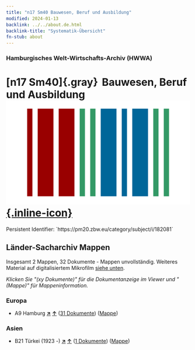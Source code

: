 ```yaml
---
title: "n17 Sm40 Bauwesen, Beruf und Ausbildung"
modified: 2024-01-13
backlink: ../../about.de.html
backlink-title: "Systematik-Übersicht"
fn-stub: about
---
```


### Hamburgisches Welt-Wirtschafts-Archiv (HWWA)

# [n17 Sm40]{.gray}&#8201; Bauwesen, Beruf und Ausbildung &#160; [![Wikidata](/images/Wikidata-logo.svg "Wikidata"){.inline-icon}](http://www.wikidata.org/entity/Q104710915)

<div class="hint">Persistent Identifier: `https://pm20.zbw.eu/category/subject/i/182081`</div>







## Länder-Sacharchiv Mappen






Insgesamt 2 Mappen, 32 Dokumente - Mappen unvollständig. Weiteres Material auf digitalisiertem Mikrofilm [siehe unten](#filmsections).

_Klicken Sie "(xy Dokumente)" für die Dokumentanzeige im Viewer und "(Mappe)" für Mappeninformation._




### Europa

- A9 Hamburg [**&nearr;**](../../../geo/i/140905/about.de.html "Hamburg (alle Mappen)") [**&uarr;**](../../../geo/about.de.html#A9 "Ländersystematik") (<a href="https://pm20.zbw.eu/iiifview/folder/sh/140905,182081" title="über: Hamburg : Bauwesen, Beruf und Ausbildung" target="_blank">31 Dokumente</a>) ([Mappe](../../../../folder/sh/1409xx/140905/1820xx/182081/about.de.html))

### Asien

- B21 Türkei (1923 -) [**&nearr;**](../../../geo/i/141111/about.de.html "Türkei (1923 -) (alle Mappen)") [**&uarr;**](../../../geo/about.de.html#B21 "Ländersystematik") (<a href="https://pm20.zbw.eu/iiifview/folder/sh/141111,182081" title="über: Türkei (1923 -) : Bauwesen, Beruf und Ausbildung" target="_blank">1 Dokumente</a>) ([Mappe](../../../../folder/sh/1411xx/141111/1820xx/182081/about.de.html))



<a id="filmsections" />













